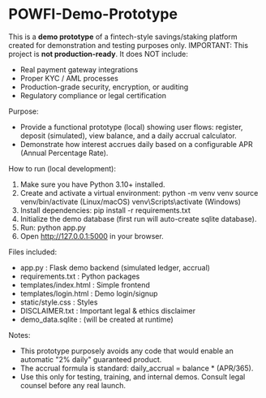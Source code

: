 POWFI-Demo-Prototype
====================
This is a **demo prototype** of a fintech-style savings/staking platform created for demonstration and testing purposes only.
IMPORTANT: This project is **not production-ready**. It does NOT include:
- Real payment gateway integrations
- Proper KYC / AML processes
- Production-grade security, encryption, or auditing
- Regulatory compliance or legal certification

Purpose:
- Provide a functional prototype (local) showing user flows: register, deposit (simulated), view balance, and a daily accrual calculator.
- Demonstrate how interest accrues daily based on a configurable APR (Annual Percentage Rate).

How to run (local development):
1. Make sure you have Python 3.10+ installed.
2. Create and activate a virtual environment:
   python -m venv venv
   source venv/bin/activate  (Linux/macOS)
   venv\Scripts\activate     (Windows)
3. Install dependencies:
   pip install -r requirements.txt
4. Initialize the demo database (first run will auto-create sqlite database).
5. Run:
   python app.py
6. Open http://127.0.0.1:5000 in your browser.

Files included:
- app.py                 : Flask demo backend (simulated ledger, accrual)
- requirements.txt       : Python packages
- templates/index.html   : Simple frontend
- templates/login.html   : Demo login/signup
- static/style.css       : Styles
- DISCLAIMER.txt         : Important legal & ethics disclaimer
- demo_data.sqlite       : (will be created at runtime)

Notes:
- This prototype purposely avoids any code that would enable an automatic "2% daily" guaranteed product.
- The accrual formula is standard: daily_accrual = balance * (APR/365).
- Use this only for testing, training, and internal demos. Consult legal counsel before any real launch.
